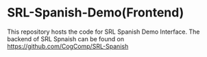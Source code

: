 # SRL-Spanish-Demo(Frontend)
This repository hosts the code for SRL Spanish Demo Interface.
The backend of SRL Spnaish can be found on https://github.com/CogComp/SRL-Spanish

